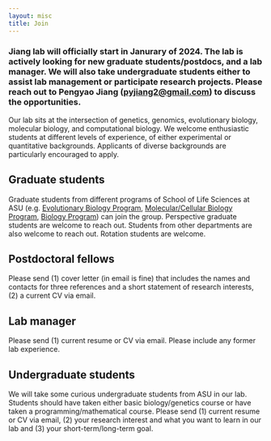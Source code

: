 ```yaml
---
layout: misc
title: Join
---
```


### Jiang lab will officially start in Janurary of 2024.  The lab is actively looking for new graduate students/postdocs, and a lab manager. We will also take undergraduate students either to assist lab management or participate research projects. Please reach out to Pengyao Jiang (pyjiang2@gmail.com)  to discuss the opportunities. 


Our lab sits at the intersection of genetics, genomics, evolutionary biology, molecular biology,  and computational biology. We welcome enthusiastic students at different levels of experience, of either experimental or quantitative backgrounds.  Applicants of diverse backgrounds are particularly encouraged to apply.



## Graduate students

Graduate students from different programs of School of Life Sciences at ASU (e.g. [Evolutionary Biology Program](https://sols.asu.edu/degree/graduate/phd-evolutionary-biology), [Molecular/Cellular Biology Program](https://sols.asu.edu/degree/graduate/phd-molecular--cellular-bio-phd), [Biology Program](https://sols.asu.edu/degree/graduate/phd-biology--phd)) can join the group. Perspective graduate students are welcome to reach out. Students from other departments are also welcome to reach out. Rotation students are welcome. 


## Postdoctoral fellows

Please send (1) cover letter (in email is fine) that includes the names and contacts for three references and a short statement of research interests, (2) a current CV via email. 

## Lab manager 

Please send (1) current resume or CV via email. Please include any former lab experience. 

## Undergraduate students

We will take some curious undergraduate students from ASU in our lab. Students should have taken either basic biology/genetics course or have taken a programming/mathematical course. Please send (1) current resume or CV via email, (2) your research interest and what you want to learn in our lab and (3) your short-term/long-term goal. 